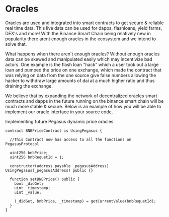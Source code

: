 # Oracles

Oracles are used and integrated into smart contracts to get secure & reliable real time data. This live data can be used for dapps, flashloans, yield farms, DEX's and more! With the Binance Smart Chain being relatively new in popularity there arent enough oracles in the ecosystem and we intend to solve that. 

What happens when there aren't enough oracles? Without enough oracles data can be skewed and manipulated easily which may incentivize bad actors. One example is the flash loan "hack" which a user took out a large loan and pumped the price on one exchange, which made the contract that was relying on data from the one source give false numbers allowing the hacker to withdraw large amounts of dai at a much higher ratio and thus draining the exchange. 

We believe that by expanding the network of decentralized oracles smart contracts and dapps in the future running on the binance smart chain will be much more stable & secure. Below is an example of how you will be able to implement our oracle interface in your source code.

Implementing future Pegasus dynamic price oracles:

```text
contract BNBPriceContract is UsingPegasus {

  //This Contract now has access to all the functions on PegasusProtocol

  uint256 bnbPrice;
  uint256 bnbRequetId = 1;

  constructor(address payable _pegasusAddress) UsingPegasus(_pegasusAddress) public {}

  function setBNBPrice() public {
    bool _didGet;
    uint _timestamp;
    uint _value;

    (_didGet, bnbPrice, _timestamp) = getCurrentValue(bnbRequetId);
  }
}
```

